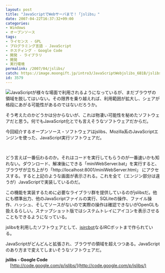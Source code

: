 ```yaml
---
layout: post
title: "JavaScriptでWebサーバまで！「jslibs」"
date: 2007-04-22T16:37:32+09:00
categories:
- Windows
- オープンソース
tags: 
- ライセンス - GPL
- プログラミング言語 - JavaScript
- ホスティング - Google Code
- 開発 - ライブラリ
- 開発
- 実行環境
permalink: /2007/04/jslibs/
catch: https://image.moongift.jp/intro3/JavaScriptWebjslibs_6B1B/jslibs01_thumb.png
id: 3579
---
```

[![](https://image.moongift.jp/intro3/JavaScriptWebjslibs_6B1B/jslibs01_thumb.png)](https://image.moongift.jp/intro3/JavaScriptWebjslibs_6B1B/jslibs012.png)JavaScriptが様々な場面で利用されるようになっているが、まだブラウザの領域を脱してはいない。その限界を乗り越えれば、利用範囲が拡大し、シェアが格段にあがる可能性があるのではないだろうか。

 

そう考えたのかどうかは分からないが、これは物凄い可能性を秘めたソフトウェアだと思う。何でもJavaScript化とでも言えそうなソフトウェアだからだ。

 

今回紹介するオープンソース・ソフトウェアはjslibs、Mozilla系のJavaScriptエンジンを使った、JavaScript実行ソフトウェアだ。

 <!--more--> 

&nbsp;

 

どう言えば一番伝わるのか。それはコードを実行してもらうのが一番速いかも知れない。ダウンロード、解凍後にできる「miniWebServer.bat」を実行すると、ブラウザが立ち上がり「http://localhost:8001/miniWebServer.html」&nbsp;にアクセスする。すると上記のような画面が表示される。これを全て（エンジン部分は違うが）JavaScriptで実装しているのだ。

 

この機能を実装するために必要なライブラリ群を提供しているのがjslibsだ。他にも標準出力、他のJavaScriptファイルの実行、SQLiteの操作、ファイル操作、ハッシュ、そしてソースがないので実際の操作は確認できないがOpenGLも扱えるらしい。スナップショット版ではシステムトレイにアイコンを表示させることもできるようになっている。

 

jslibsを利用したソフトウェアとして、[jsircbot](http://code.google.com/p/jsircbot/)なるIRCボットまで作られている。

 

JavaScriptがどんどんと拡張され、ブラウザの領域を超えつつある。JavaScriptのあり方まで変えてしまいそうなソフトウェアだ。

 

**jslibs - Google Code**  
　[http://code.google.com/p/jslibs/](http://code.google.com/p/jslibs/)

